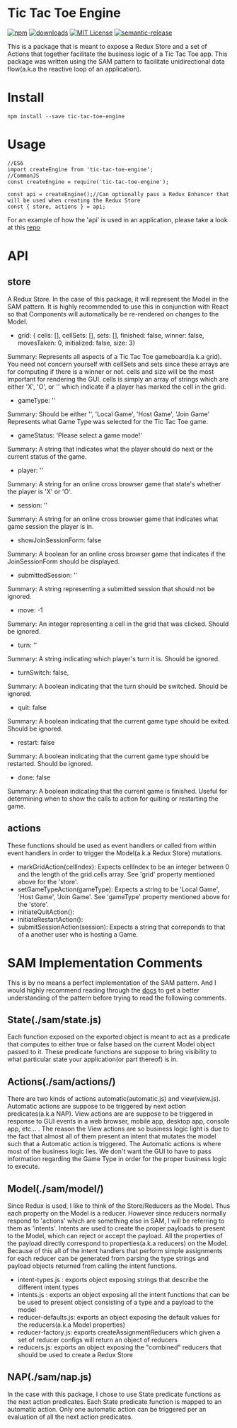 # Tic Tac Toe Engine
[![npm](https://img.shields.io/npm/v/tic-tac-toe-engine.svg?maxAge=2592000?style=flat-square)](https://www.npmjs.com/package/tic-tac-toe-engine)
[![downloads](https://img.shields.io/npm/dm/tic-tac-toe-engine.svg?style=flat-square)](http://npm-stat.com/charts.html?package=tic-tac-toe-engine&from=2016-05-01)
[![MIT License](https://img.shields.io/npm/l/tic-tac-toe-engine.svg?style=flat-square)](http://opensource.org/licenses/MIT)
[![semantic-release](https://img.shields.io/badge/%20%20%F0%9F%93%A6%F0%9F%9A%80-semantic--release-e10079.svg?style=flat-square)](https://github.com/semantic-release/semantic-release)

This is a package that is meant to expose a Redux Store and a set of Actions that together facilitate the business logic of a Tic Tac Toe app.
This package was written using the SAM pattern to facilitate unidirectional data flow(a.k.a the reactive loop of an application).

# Install
```
npm install --save tic-tac-toe-engine
```

# Usage
```
//ES6
import createEngine from 'tic-tac-toe-engine';
//CommonJS
const createEngine = require('tic-tac-toe-engine');

const api = createEngine();//Can optionally pass a Redux Enhancer that will be used when creating the Redux Store
const { store, actions } = api;
```
For an example of how the 'api' is used in an application, please take a look at this [repo](https://github.com/509dave16/sam-tic-tac-toe "SAM Tic Tac Toe")

# API

## store
A Redux Store. In the case of this package, it will represent the Model in the SAM pattern. It is highly recommended to use this in conjunction with React so that Components will automatically be re-rendered on changes to the Model.

- grid: { cells: [], cellSets: [], sets: [], finished: false, winner: false, movesTaken: 0, initialized: false, size: 3}

Summary: Represents all aspects of a Tic Tac Toe gameboard(a.k.a grid). 
You need not concern yourself with cellSets and sets since these arrays are for computing if there is a winner or not. 
cells and size will be the most important for rendering the GUI.
cells is simply an array of strings which are either 'X', 'O', or '' which indicate if a player has marked the cell in the grid.
- gameType: ''

Summary: Should be either '', 'Local Game', 'Host Game', 'Join Game'
Represents what Game Type was selected for the Tic Tac Toe game.
- gameStatus: 'Please select a game mode!'

Summary: A string that indicates what the player should do next or the current status of the game.
- player: ''

Summary: A string for an online cross browser game that state's whether the player is 'X' or 'O'.
- session: ''

Summary: A string for an online cross browser game that indicates what game session the player is in.
- showJoinSessionForm: false

Summary: A boolean for an online cross browser game that indicates if the JoinSessionForm should be displayed.
- submittedSession: ''

Summary: A string representing a submitted session that should not be ignored.
- move: -1

Summary: An integer representing a cell in the grid that was clicked. Should be ignored.
- turn: ''

Summary: A string indicating which player's turn it is. Should be ignored.
- turnSwitch: false,

Summary: A boolean indicating that the turn should be switched. Should be ignored.
- quit: false

Summary: A boolean indicating that the current game type should be exited. Should be ignored.
- restart: false

Summary: A boolean indicating that the current game type should be restarted. Should be ignored.
- done: false

Summary: A boolean indicating that the current game is finished.
Useful for determining when to show the calls to action for quiting or restarting the game.

## actions
These functions should be used as event handlers or called from within event handlers in order to trigger the Model(a.k.a Redux Store) mutations.

- markGridAction(cellIndex): Expects cellIndex to be an integer between 0 and the length of the grid.cells array. See 'grid' property mentioned above for the 'store'.
- setGameTypeAction(gameType): Expects a string to be 'Local Game', 'Host Game', 'Join Game'. See 'gameType' property mentioned above for the 'store'.
- initiateQuitAction(): 
- initiateRestartAction(): 
- submitSessionAction(session): Expects a string that correponds to that of a another user who is hosting a Game.

# SAM Implementation Comments
This is by no means a perfect implementation of the SAM pattern. And I would highly recommend reading through the [docs](http://sam.js.org/ "SAM") to get a better understanding of the pattern before trying to read the following comments.

## State(./sam/state.js)
Each function exposed on the exported object is meant to act as a predicate that computes to either true or false based on the current Model object passed to it.
These predicate functions are suppose to bring visibility to what particular state your application(or part thereof) is in.

## Actions(./sam/actions/)
There are two kinds of actions automatic(automatic.js) and view(view.js). 
Automatic actions are suppose to be triggered by next action predicates(a.k.a NAP).
View actions are are suppose to be triggered in response to GUI events in a web browser, mobile app, desktop app, console app, etc... .
The reason the View actions are so business logic light is due to the fact that almost all of them present an intent that mutates the model such that a Automatic action is triggered.
The Automatic actions is where most of the business logic lies. We don't want the GUI to have to pass information regarding the Game Type in order for the proper business logic to execute.

## Model(./sam/model/)
Since Redux is used, I like to think of the Store/Reducers as the Model. Thus each property on the Model is a reducer. However since reducers normally respond to 'actions' which are something else in SAM,
I will be referring to them as 'intents'. Intents are used to create the proper payloads to present to the Model, which can reject or accept the payload.
All the properties of the payload directly correspond to properties(a.k.a reducers) on the Model.
Because of this all of the intent handlers that perform simple assignments for each reducer can be generated from parsing the type strings and payload objects returned from calling the intent functions.

- intent-types.js : exports object exposing strings that describe the different intent types
- intents.js : exports an object exposing all the intent functions that can be be used to present object consisting of a type and a payload to the model
- reducer-defaults.js: exports an object exposing the default values for the reducers(a.k.a Model properties)
- reducer-factory.js: exports createAssignmentReducers which given a set of reducer configs will return an object of reducers
- reducers.js: exports an object exposing the "combined" reducers that should be used to create a Redux Store

## NAP(./sam/nap.js)
In the case with this package, I chose to use State predicate functions as the next action predicates. Each State predicate function is mapped to an automatic action. Only one automatic action can be triggered per an evaluation of all the next action predicates.

